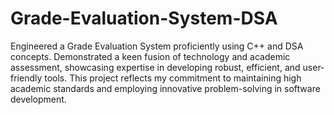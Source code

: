 # Grade-Evaluation-System-DSA
Engineered a Grade Evaluation System proficiently using C++ and DSA concepts. Demonstrated a keen fusion of technology and academic assessment, showcasing expertise in developing robust, efficient, and user-friendly tools. This project reflects my commitment to maintaining high academic standards and employing innovative problem-solving in software development.
